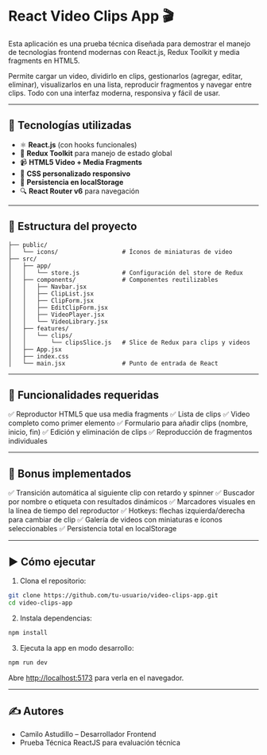 # React Video Clips App 🎬

Esta aplicación es una prueba técnica diseñada para demostrar el manejo de tecnologías frontend modernas con React.js, Redux Toolkit y media fragments en HTML5.

Permite cargar un video, dividirlo en clips, gestionarlos (agregar, editar, eliminar), visualizarlos en una lista, reproducir fragmentos y navegar entre clips. Todo con una interfaz moderna, responsiva y fácil de usar.

---

## 🚀 Tecnologías utilizadas

- ⚛️ **React.js** (con hooks funcionales)
- 🧠 **Redux Toolkit** para manejo de estado global
- 📹 **HTML5 Video + Media Fragments**
- 💅 **CSS personalizado responsivo**
- 🔄 **Persistencia en localStorage**
- 🔍 **React Router v6** para navegación

---

## 📂 Estructura del proyecto

```
├── public/
│   └── icons/                  # Íconos de miniaturas de video
├── src/
│   ├── app/
│   │   └── store.js            # Configuración del store de Redux
│   ├── components/             # Componentes reutilizables
│   │   ├── Navbar.jsx
│   │   ├── ClipList.jsx
│   │   ├── ClipForm.jsx
│   │   ├── EditClipForm.jsx
│   │   ├── VideoPlayer.jsx
│   │   └── VideoLibrary.jsx
│   ├── features/
│   │   └── clips/
│   │       └── clipsSlice.js   # Slice de Redux para clips y videos
│   ├── App.jsx
│   ├── index.css
│   └── main.jsx                # Punto de entrada de React
```

---

## 🧪 Funcionalidades requeridas

✅ Reproductor HTML5 que usa media fragments
✅ Lista de clips
✅ Video completo como primer elemento
✅ Formulario para añadir clips (nombre, inicio, fin)
✅ Edición y eliminación de clips
✅ Reproducción de fragmentos individuales

---

## 🌟 Bonus implementados

✅ Transición automática al siguiente clip con retardo y spinner
✅ Buscador por nombre o etiqueta con resultados dinámicos
✅ Marcadores visuales en la línea de tiempo del reproductor
✅ Hotkeys: flechas izquierda/derecha para cambiar de clip
✅ Galería de videos con miniaturas e íconos seleccionables
✅ Persistencia total en localStorage

---

## ▶️ Cómo ejecutar

1. Clona el repositorio:

```bash
git clone https://github.com/tu-usuario/video-clips-app.git
cd video-clips-app
```

2. Instala dependencias:

```bash
npm install
```

3. Ejecuta la app en modo desarrollo:

```bash
npm run dev
```

Abre [http://localhost:5173](http://localhost:5173) para verla en el navegador.

---

## ✍️ Autores

- Camilo Astudillo – Desarrollador Frontend
- Prueba Técnica ReactJS para evaluación técnica
